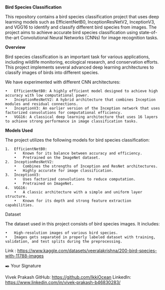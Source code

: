**Bird Species Classification**

This repository contains a bird species classification project that uses deep learning models such as EfficientNetB0, InceptionResNetV2, InceptionV3, and VGG16 to identify and classify different bird species from images. The project aims to achieve accurate bird species classification using state-of-the-art Convolutional Neural Networks (CNNs) for image recognition tasks.


**Overview**

Bird species classification is an important task for various applications, including wildlife monitoring, ecological research, and conservation efforts. This project implements several advanced deep learning architectures to classify images of birds into different species.

We have experimented with different CNN architectures:

	•	EfficientNetB0: A highly efficient model designed to achieve high accuracy with low computational power.
	•	InceptionResNetV2: A hybrid architecture that combines Inception modules and residual connections.
	•	InceptionV3: An earlier version of the Inception network that uses factorized convolutions for computational efficiency.
	•	VGG16: A classical deep learning architecture that uses 16 layers to achieve strong performance in image classification tasks.

**Models Used**

The project utilizes the following models for bird species classification:

	1.	EfficientNetB0:
        •	Known for its balance between accuracy and efficiency.
        •	Pretrained on the ImageNet dataset.
	2.	InceptionResNetV2:
        •	Combines the strengths of Inception and ResNet architectures.
        •	Highly accurate for image classification.
	3.	InceptionV3:
        •	Uses factorized convolutions to reduce computation.
        •	Pretrained on ImageNet.
	4.	VGG16:
        •	A classic architecture with a simple and uniform layer structure.
        •	Known for its depth and strong feature extraction capabilities.


Dataset

The dataset used in this project consists of bird species images. It includes:

	•	High-resolution images of various bird species.
	•	Images gets separated in properly labeled dataset with training, validation, and test splits during the preprocessing.

Link : https://www.kaggle.com/datasets/veeralakrishna/200-bird-species-with-11788-images

✒️ Your Signature


Vivek Prakash
GitHub: https://github.com/IkkiOcean
LinkedIn: https://www.linkedin.com/in/vivek-prakash-b46830283/
